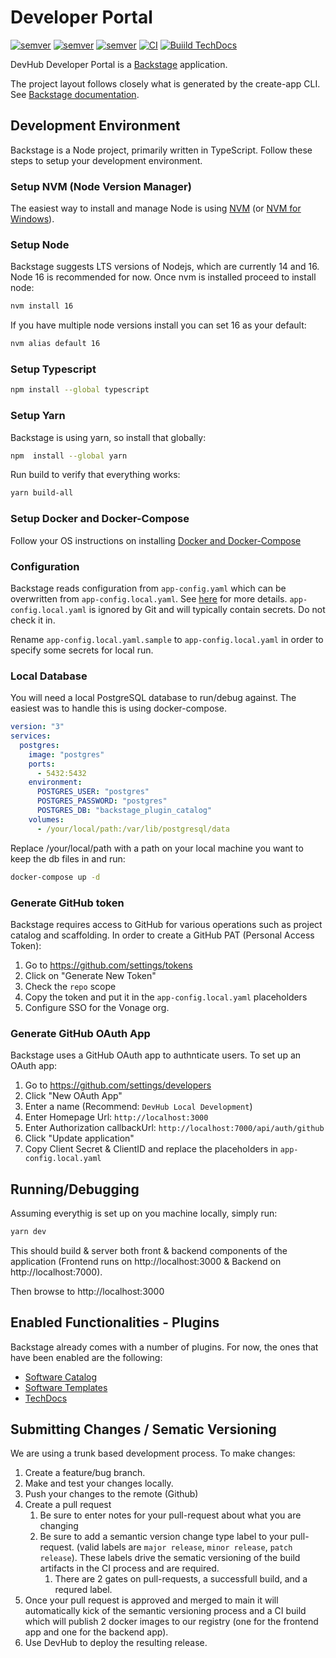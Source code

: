 # Developer Portal
[![semver](https://github.com/vonage-technology/devhub-portal/actions/workflows/validate-semantic-version.yml/badge.svg)](https://github.com/vonage-technology/devhub-portal/actions/workflows/validate-semantic-version.yml) 
[![semver](https://github.com/vonage-technology/devhub-portal/actions/workflows/bump-semantic-version.yml/badge.svg)](https://github.com/vonage-technology/devhub-portal/actions/workflows/bump-semantic-version.yml) 
[![semver](https://github.com/vonage-technology/devhub-portal/actions/workflows/pull-request-integration-build.yml/badge.svg)](https://github.com/vonage-technology/devhub-portal/actions/workflows/pull-request-integration-build.yml) 
[![CI](https://github.com/vonage-technology/devhub-portal/actions/workflows/continuous-integration.yml/badge.svg)](https://github.com/vonage-technology/devhub-portal/actions/workflows/continuous-integration.yml) 
[![Buiild TechDocs](https://github.com/vonage-technology/devhub-portal/actions/workflows/techdocs.yml/badge.svg)](https://github.com/vonage-technology/devhub-portal/actions/workflows/techdocs.yml)  

DevHub Developer Portal is a [Backstage](www.backstage.io) application. 

The project layout follows closely what is generated by the create-app CLI. See [Backstage documentation](https://backstage.io/docs/getting-started/).

## Development Environment

Backstage is a Node project, primarily written in TypeScript. Follow these steps to setup your development environment.

### Setup NVM (Node Version Manager)

The easiest way to install and manage Node is using [NVM](https://github.com/nvm-sh/nvm) (or [NVM for Windows](https://github.com/coreybutler/nvm-windows/releases)).

### Setup Node

Backstage suggests LTS versions of Nodejs, which are currently 14 and 16. Node 16 is recommended for now. Once nvm is installed proceed to install node:

```sh
nvm install 16
```

If you have multiple node versions install you can set 16 as your default:

```sh
nvm alias default 16
```


### Setup Typescript

```sh
npm install --global typescript
```

### Setup Yarn

Backstage is using yarn, so install that globally:

```sh
npm  install --global yarn
```

Run build to verify that everything works:

```sh
yarn build-all
```

### Setup Docker and Docker-Compose

Follow your OS instructions on installing [Docker and Docker-Compose](https://docs.docker.com/get-docker/)

### Configuration

Backstage reads configuration from `app-config.yaml` which can be overwritten from `app-config.local.yaml`.
See [here](https://backstage.io/docs/conf/) for more details. `app-config.local.yaml` is ignored by Git and
will typically contain secrets. Do not check it in.

Rename `app-config.local.yaml.sample` to `app-config.local.yaml` in order to specify some secrets for local run.

### Local Database

You will need a local PostgreSQL database to run/debug against.  The easiest was to handle this is using docker-compose. 

```yaml
version: "3"
services:
  postgres:
    image: "postgres"
    ports:
      - 5432:5432
    environment:
      POSTGRES_USER: "postgres"
      POSTGRES_PASSWORD: "postgres"
      POSTGRES_DB: "backstage_plugin_catalog"
    volumes: 
      - /your/local/path:/var/lib/postgresql/data
```

Replace /your/local/path with a path on your local machine you want to keep the db files in and run:

```sh
docker-compose up -d
```

### Generate GitHub token

Backstage requires access to GitHub for various operations such as project catalog and scaffolding. In order to create a GitHub PAT (Personal Access Token):

1) Go to https://github.com/settings/tokens
1) Click on "Generate New Token"
1) Check the `repo` scope
1) Copy the token and put it in the `app-config.local.yaml` placeholders
1) Configure SSO for the Vonage org.

### Generate GitHub OAuth App
Backstage uses a GitHub OAuth app to authnticate users.  To set up an OAuth app:

1)  Go to https://github.com/settings/developers
2)  Click "New OAuth App"
3)  Enter a name (Recommend: `DevHub Local Development`)
4)  Enter Homepage Url: `http://localhost:3000`
5)  Enter Authorization callbackUrl: `http://localhost:7000/api/auth/github`
6)  Click "Update application"
7)  Copy Client Secret & ClientID and replace the placeholders in `app-config.local.yaml` 

## Running/Debugging
Assuming everythig is set up on you machine locally, simply run:

```sh
yarn dev
```

This should build & server both front & backend components of the application (Frontend runs on http://localhost:3000 & Backend on http://localhost:7000).

Then browse to http://localhost:3000

## Enabled Functionalities - Plugins

Backstage already comes with a number of plugins. For now, the ones that have been enabled are the following:

- [Software Catalog](https://backstage.io/docs/features/software-catalog/software-catalog-overview)
- [Software Templates](https://backstage.io/docs/features/software-templates/software-templates-index)
- [TechDocs](https://backstage.io/docs/features/techdocs/techdocs-overview)

## Submitting Changes / Sematic Versioning

We are using a trunk based development process.  To make changes:

1) Create a feature/bug branch.
2) Make and test your changes locally.
3) Push your changes to the remote (Github)
4) Create a pull request
   1) Be sure to enter notes for your pull-request about what you are changing
   2) Be sure to add a semantic version change type label to your pull-request. (valid labels are `major release`, `minor release`, `patch release`).  These labels drive the sematic versioning of the build artifacts in the CI process and are required.
      1) There are 2 gates on pull-requests, a successfull build, and a requred label.
5) Once your pull request is approved and merged to main it will automatically kick of the semantic versioning process and a CI build which will publish 2 docker images to our registry (one for the frontend app and one for the backend app).
6) Use DevHub to deploy the resulting release.
